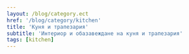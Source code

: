 ```yaml
---
layout: /blog/category.ect
href: '/blog/category/kitchen'
title: 'Куня и трапезария'
subtitle: 'Интериор и обазавеждане на куня и трапезария'
tags: [kitchen]
---
```

